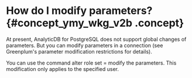 # How do I modify parameters? {#concept_ymy_wkg_v2b .concept}

At present, AnalyticDB for PostgreSQL does not support global changes of parameters. But you can modify parameters in a connection \(see Greenplum's parameter modification restrictions for details\).

You can use the command alter role set = modify the parameters. This modification only applies to the specified user.

